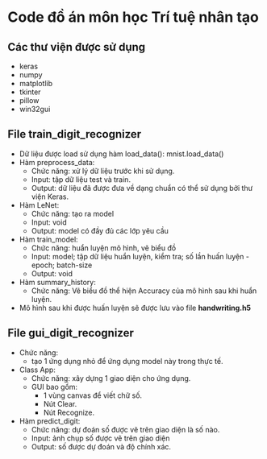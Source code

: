 # Code đồ án môn học Trí tuệ nhân tạo

## Các thư viện được sử dụng

- keras
- numpy
- matplotlib
- tkinter
- pillow
- win32gui

## File train_digit_recognizer
- Dữ liệu được load sử dụng hàm load_data(): mnist.load_data()
- Hàm preprocess_data:
    - Chức năng: xử lý dữ liệu trước khi sử dụng.
    - Input: tập dữ liệu test và train.
    - Output: dữ liệu đã được đưa về dạng chuẩn có thể sử dụng bởi thư viện Keras.
- Hàm LeNet:
    - Chức năng: tạo ra model
    - Input: void
    - Output: model có đầy đủ các lớp yêu cầu
- Hàm train_model:
    - Chức năng: huẩn luyện mô hình, vẽ biểu đồ
    -  Input: model; tập dữ liệu huẩn luyện, kiểm tra; số lần huấn luyện - epoch; batch-size
    - Output: void
- Hàm summary_history:
    - Chức năng: Vẽ biểu đồ thể hiện Accuracy của mô hình sau khi huẩn luyện.
- Mô hình sau khi được huấn luyện sẽ được lưu vào file **handwriting.h5**

## File gui_digit_recognizer
- Chức năng: 
    - tạo 1 ứng dụng nhỏ để ứng dụng model này trong thực tế.
- Class App:
    - Chức năng: xây dựng 1 giao diện cho ứng dụng.
    - GUI bao gồm: 
        - 1 vùng canvas để viết chữ số.
        - Nút Clear.
        - Nút Recognize.
- Hàm predict_digit:
    - Chức năng: dự đoán số được vẽ trên giao diện là số nào.
    - Input: ảnh chụp số được vẽ trên giao diện
    - Output: số được dự đoán và độ chính xác.